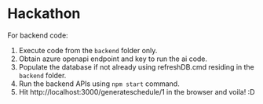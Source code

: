# Hackathon

For backend code:

1. Execute code from the `backend` folder only.
2. Obtain azure openapi endpoint and key to run the ai code.
3. Populate the database if not already using refreshDB.cmd residing in the `backend` folder.
4. Run the backend APIs using `npm start` command.
5. Hit http://localhost:3000/generateschedule/1 in the browser and voila! :D
